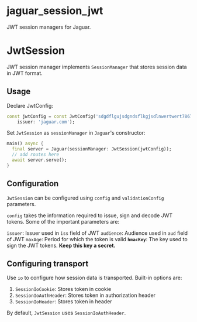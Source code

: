# jaguar_session_jwt

JWT session managers for Jaguar.

# JwtSession

JWT session manager implements `SessionManager` that stores session data in JWT format.

## Usage

Declare JwtConfig:

```dart
const jwtConfig = const JwtConfig('sdgdflgujsdgndsflkgjsdlnwertwert78676',
    issuer: 'jaguar.com');
```

Set `JwtSession` as `sessionManager` in `Jaguar`'s constructor:

```dart
main() async {
  final server = Jaguar(sessionManager: JwtSession(jwtConfig));
  // add routes here
  await server.serve();
}
```

## Configuration

`JwtSession` can be configured using `config` and `validationConfig` parameters.

`config` takes the information required to issue, sign and decode JWT tokens. Some of the important
parameters are:

`issuer`: Issuer used in `iss` field of JWT
`audience`: Audience used in `aud` field of JWT
`maxAge`: Period for which the token is valid
**`hmacKey`**: The key used to sign the JWT tokens. **Keep this key a secret.**

## Configuring transport

Use `io` to configure how session data is transported. Built-in options are:
  1. `SessionIoCookie`: Stores token in cookie
  2. `SessionIoAuthHeader`: Stores token in authorization header
  3. `SessionIoHeader`: Stores token in header

By default, `JwtSession` uses `SessionIoAuthHeader`.